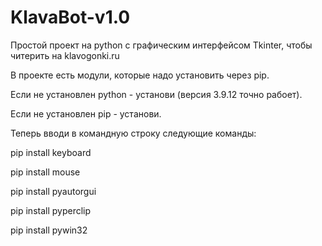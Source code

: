 # KlavaBot-v1.0
Простой проект на python с графическим интерфейсом Tkinter, чтобы читерить на klavogonki.ru

В проекте есть модули, которые надо установить через pip.


Если не установлен python - установи (версия 3.9.12 точно рабоет).

Если не установлен pip - установи.


Теперь вводи в командную строку следующие команды:

pip install keyboard

pip install mouse

pip install pyautorgui

pip install pyperclip

pip install pywin32
